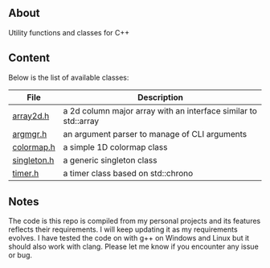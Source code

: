 ## About

Utility functions and classes for C++

## Content

Below is the list of available classes:

| File                                                                             | Description                                                     |
| -------------------------------------------------------------------------------- | --------------------------------------------------------------- |
| [array2d.h](https://github.com/gnader/cppUtilCode/blob/master/src/array2d.h)     | a 2d column major array with an interface similar to std::array |
| [argmgr.h](https://github.com/gnader/cppUtilCode/blob/master/src/argmgr.h)       | an argument parser to manage of CLI arguments                   |
| [colormap.h](https://github.com/gnader/cpp_utils/blob/master/src/colormap.h)     | a simple 1D colormap class                                      |
| [singleton.h](https://github.com/gnader/cppUtilCode/blob/master/src/singleton.h) | a generic singleton class                                       |
| [timer.h](https://github.com/gnader/cppUtilCode/blob/master/src/timer.h)         | a timer class based on std::chrono                              |

## Notes

The code is this repo is compiled from my personal projects and its features reflects their requirements.
I will keep updating it as my requirements evolves.
I have tested the code on with g++ on Windows and Linux but it should also work with clang.
Please let me know if you encounter any issue or bug.
